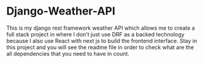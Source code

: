 # Django-Weather-API
This is my django rest framework weather API which allows me to create a full stack project in where I don't just use DRF as a backed technology because I also use React with next js to build the frontend interface. Stay in this project and you will see the readme file in order to check what are the all dependencies that you need to have in count.
